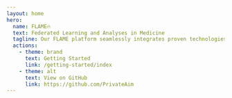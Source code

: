 ```yaml
---
layout: home
hero:
  name: FLAME🔥
  text: Federated Learning and Analyses in Medicine
  tagline: Our FLAME platform seamlessly integrates proven technologies to revolutionize medical data analysis, ensuring robustness, security, and compliance while driving progress in healthcare research and data privacy.
  actions:
    - theme: brand
      text: Getting Started
      link: /getting-started/index
    - theme: alt
      text: View on GitHub
      link: https://github.com/PrivateAim
---
```

<style>
:root {
  --vp-home-hero-name-color: #ea5930;
  --vp-c-brand-1: #ea5930;
--vp-c-brand-3: #ea5930;
--vp-c-brand-2: #f49619;;
}


</style>

